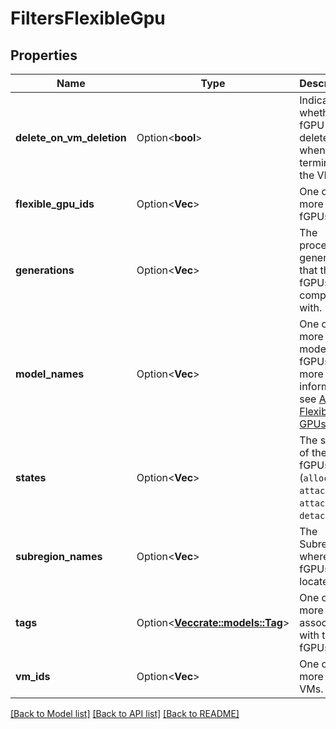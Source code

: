# FiltersFlexibleGpu

## Properties

Name | Type | Description | Notes
------------ | ------------- | ------------- | -------------
**delete_on_vm_deletion** | Option<**bool**> | Indicates whether the fGPU is deleted when terminating the VM. | [optional]
**flexible_gpu_ids** | Option<**Vec<String>**> | One or more IDs of fGPUs. | [optional]
**generations** | Option<**Vec<String>**> | The processor generations that the fGPUs are compatible with. | [optional]
**model_names** | Option<**Vec<String>**> | One or more models of fGPUs. For more information, see [About Flexible GPUs](https://docs.outscale.com/en/userguide/About-Flexible-GPUs.html). | [optional]
**states** | Option<**Vec<String>**> | The states of the fGPUs (`allocated` \\| `attaching` \\| `attached` \\| `detaching`). | [optional]
**subregion_names** | Option<**Vec<String>**> | The Subregions where the fGPUs are located. | [optional]
**tags** | Option<[**Vec<crate::models::Tag>**](Tag.md)> | One or more tags associated with the fGPUs. | [optional]
**vm_ids** | Option<**Vec<String>**> | One or more IDs of VMs. | [optional]

[[Back to Model list]](../README.md#documentation-for-models) [[Back to API list]](../README.md#documentation-for-api-endpoints) [[Back to README]](../README.md)


